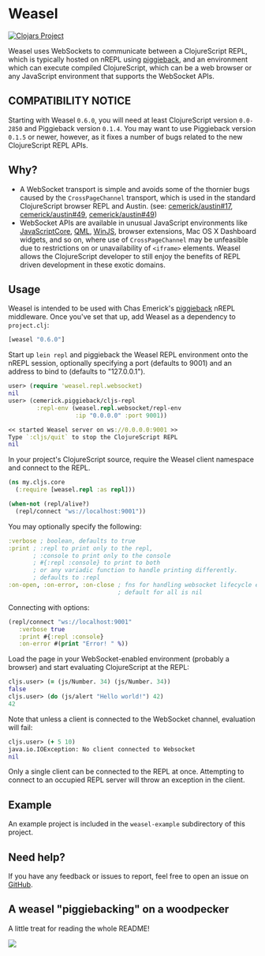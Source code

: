 # Weasel

[![Clojars Project](http://clojars.org/weasel/latest-version.svg)](http://clojars.org/weasel)

Weasel uses WebSockets to communicate between a ClojureScript REPL,
which is typically hosted on nREPL using [piggieback][], and an
environment which can execute compiled ClojureScript, which can be a
web browser or any JavaScript environment that supports the WebSocket
APIs.

## COMPATIBILITY NOTICE

Starting with Weasel `0.6.0`, you will need at least ClojureScript
version `0.0-2850` and Piggieback version `0.1.4`.  You may want to
use Piggieback version `0.1.5` or newer, however, as it fixes a number
of bugs related to the new ClojureScript REPL APIs.

## Why?

* A WebSocket transport is simple and avoids some of the thornier bugs
  caused by the `CrossPageChannel` transport, which is used in the
  standard ClojureScript browser REPL and Austin. (see:
  [cemerick/austin#17][austin-17], [cemerick/austin#49][austin-47],
  [cemerick/austin#49][austin-49])
* WebSocket APIs are available in unusual JavaScript environments like
  [JavaScriptCore][goby], [QML][qml], [WinJS][winjs], browser
  extensions, Mac OS X Dashboard widgets, and so on, where use of
  `CrossPageChannel` may be unfeasible due to restrictions on or
  unavailability of `<iframe>` elements.  Weasel allows the
  ClojureScript developer to still enjoy the benefits of REPL driven
  development in these exotic domains.

## Usage

Weasel is intended to be used with Chas Emerick's
[piggieback][piggieback] nREPL middleware.  Once you've set that up,
add Weasel as a dependency to `project.clj`:

```clojure
[weasel "0.6.0"]
```

Start up `lein repl` and piggieback the Weasel REPL environment onto
the nREPL session, optionally specifying a port (defaults to 9001) and
an address to bind to (defaults to "127.0.0.1").

```clojure
user> (require 'weasel.repl.websocket)
nil
user> (cemerick.piggieback/cljs-repl
        :repl-env (weasel.repl.websocket/repl-env
                   :ip "0.0.0.0" :port 9001))

<< started Weasel server on ws://0.0.0.0:9001 >>
Type `:cljs/quit` to stop the ClojureScript REPL
nil
```

In your project's ClojureScript source, require the Weasel client
namespace and connect to the REPL.

```clojure
(ns my.cljs.core
  (:require [weasel.repl :as repl]))

(when-not (repl/alive?)
  (repl/connect "ws://localhost:9001"))
```

You may optionally specify the following:
```clojure
:verbose ; boolean, defaults to true
:print ; :repl to print only to the repl,
       ; :console to print only to the console
       ; #{:repl :console} to print to both
       ; or any variadic function to handle printing differently.
       ; defaults to :repl
:on-open, :on-error, :on-close ; fns for handling websocket lifecycle events.
                               ; default for all is nil
```

Connecting with options:
```clojure
(repl/connect "ws://localhost:9001"
   :verbose true
   :print #{:repl :console}
   :on-error #(print "Error! " %))
```

Load the page in your WebSocket-enabled environment (probably a
browser) and start evaluating ClojureScript at the REPL:

```clojure
cljs.user> (= (js/Number. 34) (js/Number. 34))
false
cljs.user> (do (js/alert "Hello world!") 42)
42
```

Note that unless a client is connected to the WebSocket channel,
evaluation will fail:

```clojure
cljs.user> (+ 5 10)
java.io.IOException: No client connected to Websocket
nil
```

Only a single client can be connected to the REPL at once.  Attempting
to connect to an occupied REPL server will throw an exception in the
client.

## Example

An example project is included in the `weasel-example` subdirectory of
this project.

## Need help?

If you have any feedback or issues to report, feel free to open an
issue on [GitHub](https://github.com/tomjakubowski/weasel).

## A weasel "piggiebacking" on a woodpecker

A little treat for reading the whole README!

![](http://i.imgur.com/XIaZZ2k.jpg)

[goby]: <https://github.com/mfikes/goby>
[qml]: <http://doc.qt.io/qt-5/qml-qt-websockets-websocket.html>
[winjs]: <https://msdn.microsoft.com/en-us/library/windows/apps/hh761442.aspx>
[piggieback]: <https://github.com/cemerick/piggieback>
[austin-17]: <https://github.com/cemerick/austin/issues/17>
[austin-47]: <https://github.com/cemerick/austin/issues/47>
[austin-49]: <https://github.com/cemerick/austin/issues/49>
